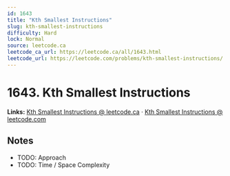 ```yaml
--- 
id: 1643
title: "Kth Smallest Instructions"
slug: kth-smallest-instructions
difficulty: Hard
lock: Normal
source: leetcode.ca
leetcode_ca_url: https://leetcode.ca/all/1643.html
leetcode_url: https://leetcode.com/problems/kth-smallest-instructions/
---
```


# 1643. Kth Smallest Instructions

**Links:** [Kth Smallest Instructions @ leetcode.ca](https://leetcode.ca/all/1643.html) · [Kth Smallest Instructions @ leetcode.com](https://leetcode.com/problems/kth-smallest-instructions/)

## Notes
- TODO: Approach
- TODO: Time / Space Complexity

